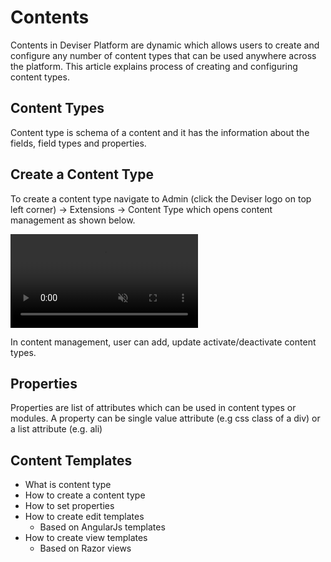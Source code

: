 # Contents
Contents in Deviser Platform are dynamic which allows users to create and configure any number of content types that can be used anywhere across the platform. This article explains process of creating and configuring content types.

## Content Types
Content type is schema of a content and it has the information about the fields, field types and properties.

## Create a Content Type
To create a content type navigate to Admin (click the Deviser logo on top left corner) -> Extensions -> Content Type which opens content management as shown below.

<video autoplay muted loop>
  <source src="../../assets/videos/Content_OpenContentManagement.mp4" type="video/mp4">
  Your browser does not support HTML5 video.
</video>

In content management, user can add, update activate/deactivate content types. 

## Properties
Properties are list of attributes which can be used in content types or modules. A property can be single value attribute (e.g css class of a div) or a list attribute (e.g. ali)

## Content Templates

- What is content type
- How to create a content type
- How to set properties
- How to create edit templates
    - Based on AngularJs templates
- How to create view templates
    - Based on Razor views